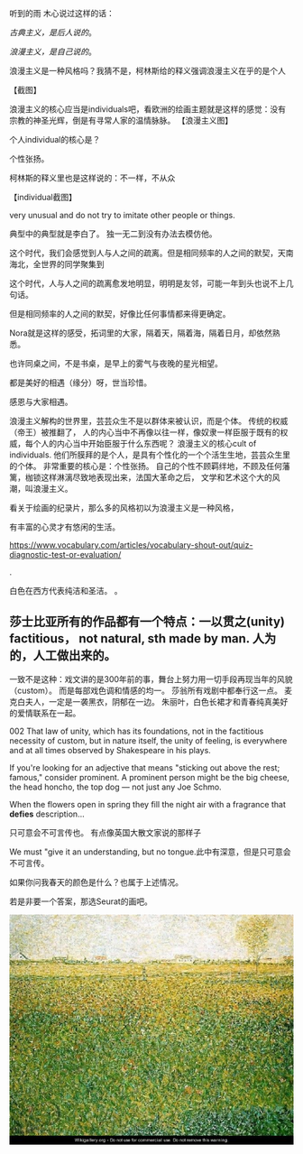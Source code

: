 

听到的雨
木心说过这样的话：

<i>古典主义，是后人说的</i>。

<i>浪漫主义，是自己说的</i>。

浪漫主义是一种风格吗？我猜不是，柯林斯给的释义强调浪漫主义在乎的是个人

【截图】

浪漫主义的核心应当是individuals吧，看欧洲的绘画主题就是这样的感觉：没有宗教的神圣光辉，倒是有寻常人家的温情脉脉。 
【浪漫主义图】

个人individual的核心是？

个性张扬。

柯林斯的释义里也是这样说的：不一样，不从众

【individual截图】

very unusual and do not try to imitate other people or things.

典型中的典型就是李白了。 独一无二到没有办法去模仿他。 



这个时代，我们会感觉到人与人之间的疏离。但是相同频率的人之间的默契，天南海北，全世界的同学聚集到

这个时代，人与人之间的疏离愈发地明显，明明是友邻，可能一年到头也说不上几句话。 

但是相同频率的人之间的默契，好像比任何事情都来得更确定。 

Nora就是这样的感受，拓词里的大家，隔着天，隔着海，隔着日月，却依然熟悉。 

也许同桌之间，不是书桌，是早上的雾气与夜晚的星光相望。


都是美好的相遇（缘分）呀，世当珍惜。

感恩与大家相遇。 


浪漫主义解构的世界里，芸芸众生不是以群体来被认识，而是个体。 
传统的权威（帝王）被推翻了， 人的内心当中不再像以往一样，像奴隶一样臣服于既有的权威，每个人的内心当中开始臣服于什么东西呢？
浪漫主义的核心cult of individuals. 
他们所膜拜的是个人，是具有个性化的一个个活生生地，芸芸众生里的个体。
非常重要的核心是：个性张扬。 
自己的个性不顾羁绊地，不顾及任何藩篱，枷锁这样淋漓尽致地表现出来，法国大革命之后， 文学和艺术这个大的风潮，叫浪漫主义。



看关于绘画的纪录片，那么多的风格初以为浪漫主义是一种风格，

有丰富的心灵才有悠闲的生活。 


https://www.vocabulary.com/articles/vocabulary-shout-out/quiz-diagnostic-test-or-evaluation/



.

白色在西方代表纯洁和圣洁。 
。 


莎士比亚所有的作品都有一个特点：一以贯之(unity)
 factitious， not natural, sth made by man. 人为的，人工做出来的。 
-
一致不是这种：戏文讲的是300年前的事，舞台上努力用一切手段再现当年的风貌（custom）。 
而是每部戏色调和情感的均一。 
莎翁所有戏剧中都奉行这一点。 
麦克白夫人，一定是一袭黑衣，阴郁在一边。 
朱丽叶，白色长裙才和青春纯真美好的爱情联系在一起。


002 That law of unity, 
which has its foundations, 
not in the factitious necessity of custom, 
but in nature itself, the unity of feeling,
is everywhere and at all times
observed by Shakespeare in his plays. 




If you're looking for an adjective that means "sticking out above the rest; famous," consider prominent. A prominent person might be the big cheese, the head honcho, the top dog — not just any Joe Schmo.

When the flowers open in spring they fill the night air with a fragrance that <b>defies</b> description...

只可意会不可言传也。 有点像英国大散文家说的那样子

We must "give it an understanding, but no tongue.此中有深意，但是只可意会不可言传。

如果你问我春天的颜色是什么？也属于上述情况。 

若是非要一个答案，那选Seurat的画吧。 

<img src="./asset/40/Seurat.jpg" alt="魔鬼营榜单">
